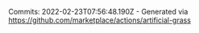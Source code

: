Commits: 2022-02-23T07:56:48.190Z - Generated via https://github.com/marketplace/actions/artificial-grass
<br>
